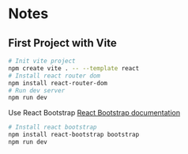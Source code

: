 # Notes

## First Project with Vite

```bash
# Init vite project
npm create vite . -- --template react
# Install react router dom
npm install react-router-dom
# Run dev server
npm run dev
```

Use React Bootstrap
[React Bootstrap documentation](https://react-bootstrap.netlify.app/docs/getting-started/introduction)

```bash
# Install react bootstrap
npm install react-bootstrap bootstrap
npm run dev

```
